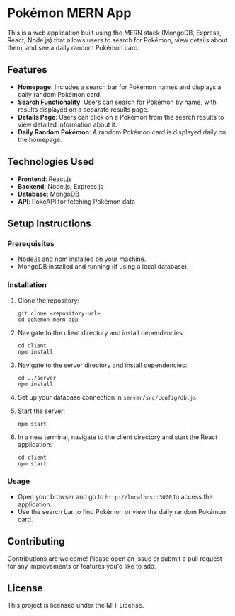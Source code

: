 # Pokémon MERN App

This is a web application built using the MERN stack (MongoDB, Express, React, Node.js) that allows users to search for Pokémon, view details about them, and see a daily random Pokémon card.

## Features

- **Homepage**: Includes a search bar for Pokémon names and displays a daily random Pokémon card.
- **Search Functionality**: Users can search for Pokémon by name, with results displayed on a separate results page.
- **Details Page**: Users can click on a Pokémon from the search results to view detailed information about it.
- **Daily Random Pokémon**: A random Pokémon card is displayed daily on the homepage.

## Technologies Used

- **Frontend**: React.js
- **Backend**: Node.js, Express.js
- **Database**: MongoDB
- **API**: PokeAPI for fetching Pokémon data

## Setup Instructions

### Prerequisites

- Node.js and npm installed on your machine.
- MongoDB installed and running (if using a local database).

### Installation

1. Clone the repository:
   ```
   git clone <repository-url>
   cd pokemon-mern-app
   ```

2. Navigate to the client directory and install dependencies:
   ```
   cd client
   npm install
   ```

3. Navigate to the server directory and install dependencies:
   ```
   cd ../server
   npm install
   ```

4. Set up your database connection in `server/src/config/db.js`.

5. Start the server:
   ```
   npm start
   ```

6. In a new terminal, navigate to the client directory and start the React application:
   ```
   cd client
   npm start
   ```

### Usage

- Open your browser and go to `http://localhost:3000` to access the application.
- Use the search bar to find Pokémon or view the daily random Pokémon card.

## Contributing

Contributions are welcome! Please open an issue or submit a pull request for any improvements or features you'd like to add.

## License

This project is licensed under the MIT License.